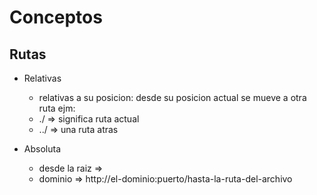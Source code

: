 
# Conceptos 

## Rutas

- Relativas 
    - relativas a su posicion: desde su posicion actual se mueve a otra ruta
    ejm: 
    - ./ => significa ruta actual
    - ../ => una ruta atras 

- Absoluta
    - desde la raiz => 
    - dominio => http://el-dominio:puerto/hasta-la-ruta-del-archivo